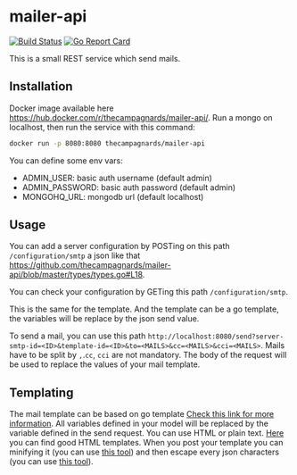 # mailer-api

[![Build Status](https://travis-ci.org/thecampagnards/mailer-api.svg?branch=master)](https://travis-ci.org/thecampagnards/mailer-api)
[![Go Report Card](https://goreportcard.com/badge/github.com/thecampagnards/mailer-api)](https://goreportcard.com/report/github.com/thecampagnards/mailer-api)

This is a small REST service which send mails.

## Installation

Docker image available here <https://hub.docker.com/r/thecampagnards/mailer-api/>.
Run a mongo on localhost, then run the service with this command:

```sh
docker run -p 8080:8080 thecampagnards/mailer-api
```

You can define some env vars:

- ADMIN_USER: basic auth username (default admin)
- ADMIN_PASSWORD: basic auth password (default admin)
- MONGOHQ_URL: mongodb url (default localhost)

## Usage

You can add a server configuration by POSTing on this path `/configuration/smtp` a json like that <https://github.com/thecampagnards/mailer-api/blob/master/types/types.go#L18>.

You can check your configuration by GETing this path `/configuration/smtp`.

This is the same for the template. And the template can be a go template, the variables will be replace by the json send value.

To send a mail, you can use this path `http://localhost:8080/send?server-smtp-id=<ID>&template-id=<ID>&to=<MAILS>&cc=<MAILS>&cci=<MAILS>`.
Mails have to be split by `,`.`cc`, `cci` are not mandatory.
The body of the request will be used to replace the values of your mail template.

## Templating

The mail template can be based on go template [Check this link for more information](https://golang.org/pkg/text/template/).
All variables defined in your model will be replaced by the variable defined in the send request.
You can use HTML or plain text. [Here](https://github.com/wildbit/postmark-templates) you can find good HTML templates.
When you post your template you can minifying it (you can use [this tool](https://www.willpeavy.com/minifier/)) and then escape every json characters (you can use [this tool](https://www.freeformatter.com/json-escape.html)).
